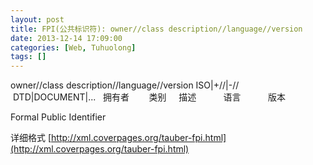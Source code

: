 ```yaml
---
layout: post
title: FPI(公共标识符): owner//class description//language//version
date: 2013-12-14 17:09:00
categories: [Web, Tuhuolong]
tags: []
---
```

owner//class description//language//version
ISO|+//|-//  DTD|DOCUMENT|...
  
拥有者        类别     描述           语言           版本






Formal Public Identifier


详细格式
[http://xml.coverpages.org/tauber-fpi.html](http://xml.coverpages.org/tauber-fpi.html)

